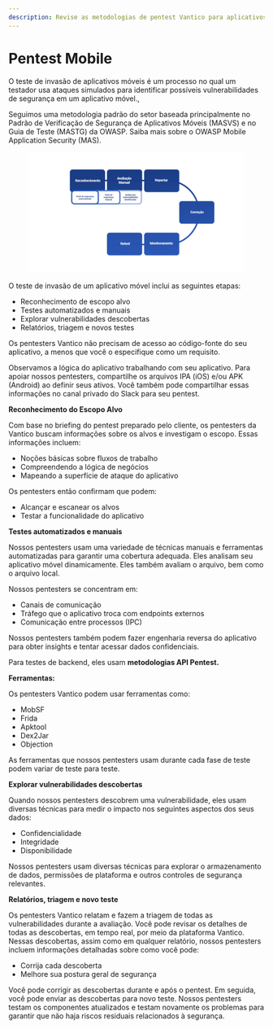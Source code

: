 ```yaml
---
description: Revise as metodologias de pentest Vantico para aplicativos móveis.
---
```


# Pentest Mobile

O teste de invasão de aplicativos móveis é um processo no qual um testador usa ataques simulados para identificar possíveis vulnerabilidades de segurança em um aplicativo móvel.,



Seguimos uma metodologia padrão do setor baseada principalmente no Padrão de Verificação de Segurança de Aplicativos Móveis (MASVS) e no Guia de Teste (MASTG) da OWASP. Saiba mais sobre o OWASP Mobile Application Security (MAS).

<figure><img src="../.gitbook/assets/vantico-ilustração-reconhecimento1.png" alt=""><figcaption></figcaption></figure>



O teste de invasão de um aplicativo móvel inclui as seguintes etapas:

* Reconhecimento de escopo alvo&#x20;
* Testes automatizados e manuais&#x20;
* Explorar vulnerabilidades descobertas&#x20;
* Relatórios, triagem e novos testes



Os pentesters Vantico não precisam de acesso ao código-fonte do seu aplicativo, a menos que você o especifique como um requisito.

Observamos a lógica do aplicativo trabalhando com seu aplicativo. Para apoiar nossos pentesters, compartilhe os arquivos IPA (iOS) e/ou APK (Android) ao definir seus ativos. Você também pode compartilhar essas informações no canal privado do Slack para seu pentest.



**Reconhecimento do Escopo Alvo**

Com base no briefing do pentest preparado pelo cliente, os pentesters da Vantico buscam informações sobre os alvos e investigam o escopo. Essas informações incluem:

* Noções básicas sobre fluxos de trabalho&#x20;
* Compreendendo a lógica de negócios&#x20;
* Mapeando a superfície de ataque do aplicativo

Os pentesters então confirmam que podem:

* Alcançar e escanear os alvos&#x20;
* Testar a funcionalidade do aplicativo



**Testes automatizados e manuais**

Nossos pentesters usam uma variedade de técnicas manuais e ferramentas automatizadas para garantir uma cobertura adequada. Eles analisam seu aplicativo móvel dinamicamente. Eles também avaliam o arquivo, bem como o arquivo local.

Nossos pentesters se concentram em:

* Canais de comunicação&#x20;
* Tráfego que o aplicativo troca com endpoints externos&#x20;
* Comunicação entre processos (IPC)

Nossos pentesters também podem fazer engenharia reversa do aplicativo para obter insights e tentar acessar dados confidenciais.

Para testes de backend, eles usam **metodologias API Pentest.**



**Ferramentas:**

Os pentesters Vantico podem usar ferramentas como:

* MobSF&#x20;
* Frida&#x20;
* Apktool&#x20;
* Dex2Jar&#x20;
* Objection

As ferramentas que nossos pentesters usam durante cada fase de teste podem variar de teste para teste.



**Explorar vulnerabilidades descobertas**

Quando nossos pentesters descobrem uma vulnerabilidade, eles usam diversas técnicas para medir o impacto nos seguintes aspectos dos seus dados:

* Confidencialidade&#x20;
* Integridade&#x20;
* Disponibilidade

Nossos pentesters usam diversas técnicas para explorar o armazenamento de dados, permissões de plataforma e outros controles de segurança relevantes.



**Relatórios, triagem e novo teste**

Os pentesters Vantico relatam e fazem a triagem de todas as vulnerabilidades durante a avaliação. Você pode revisar os detalhes de todas as descobertas, em tempo real, por meio da plataforma Vantico. Nessas descobertas, assim como em qualquer relatório, nossos pentesters incluem informações detalhadas sobre como você pode:

* Corrija cada descoberta&#x20;
* Melhore sua postura geral de segurança

Você pode corrigir as descobertas durante e após o pentest. Em seguida, você pode enviar as descobertas para novo teste. Nossos pentesters testam os componentes atualizados e testam novamente os problemas para garantir que não haja riscos residuais relacionados à segurança.
